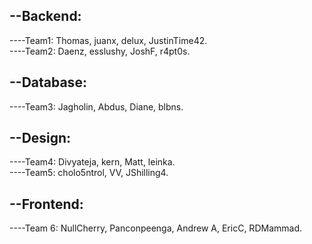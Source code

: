 ## --Backend:    
----Team1: Thomas, juanx, delux, JustinTime42.    
----Team2: Daenz, esslushy, JoshF, r4pt0s.    

## --Database:    
----Team3: Jagholin, Abdus, Diane, blbns.    

## --Design:    
----Team4: Divyateja, kern, Matt, leinka.    
----Team5: cholo5ntrol, VV, JShilling4.    

## --Frontend:    
----Team 6: NullCherry, Panconpeenga, Andrew A, EricC, RDMammad.    
